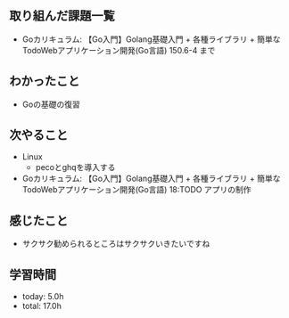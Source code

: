 ## 取り組んだ課題一覧
 - Goカリキュラム: 【Go入門】Golang基礎入門 + 各種ライブラリ + 簡単なTodoWebアプリケーション開発(Go言語) 150.6-4 まで
## わかったこと
 - Goの基礎の復習
## 次やること
 - Linux
     - pecoとghqを導入する
 - Goカリキュラム: 【Go入門】Golang基礎入門 + 各種ライブラリ + 簡単なTodoWebアプリケーション開発(Go言語) 18:TODO アプリの制作
## 感じたこと
 - サクサク勧められるところはサクサクいきたいですね
## 学習時間
 - today: 5.0h
 - total: 17.0h


